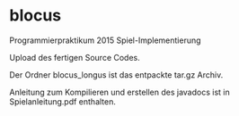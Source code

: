 # blocus
Programmierpraktikum 2015 Spiel-Implementierung

Upload des fertigen Source Codes.

Der Ordner blocus_longus ist das entpackte tar.gz Archiv.

Anleitung zum Kompilieren und erstellen des javadocs ist in Spielanleitung.pdf enthalten.


